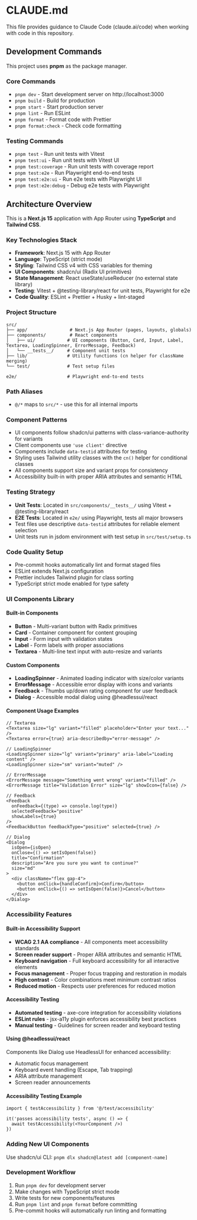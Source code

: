 # CLAUDE.md

This file provides guidance to Claude Code (claude.ai/code) when working with code in this repository.

## Development Commands

This project uses **pnpm** as the package manager.

### Core Commands

- `pnpm dev` - Start development server on http://localhost:3000
- `pnpm build` - Build for production
- `pnpm start` - Start production server
- `pnpm lint` - Run ESLint
- `pnpm format` - Format code with Prettier
- `pnpm format:check` - Check code formatting

### Testing Commands

- `pnpm test` - Run unit tests with Vitest
- `pnpm test:ui` - Run unit tests with Vitest UI
- `pnpm test:coverage` - Run unit tests with coverage report
- `pnpm test:e2e` - Run Playwright end-to-end tests
- `pnpm test:e2e:ui` - Run e2e tests with Playwright UI
- `pnpm test:e2e:debug` - Debug e2e tests with Playwright

## Architecture Overview

This is a **Next.js 15** application with App Router using **TypeScript** and **Tailwind CSS**.

### Key Technologies Stack

- **Framework**: Next.js 15 with App Router
- **Language**: TypeScript (strict mode)
- **Styling**: Tailwind CSS v4 with CSS variables for theming
- **UI Components**: shadcn/ui (Radix UI primitives)
- **State Management**: React useState/useReducer (no external state library)
- **Testing**: Vitest + @testing-library/react for unit tests, Playwright for e2e
- **Code Quality**: ESLint + Prettier + Husky + lint-staged

### Project Structure

```
src/
├── app/                # Next.js App Router (pages, layouts, globals)
├── components/         # React components
│   ├── ui/            # UI components (Button, Card, Input, Label, Textarea, LoadingSpinner, ErrorMessage, Feedback)
│   └── __tests__/     # Component unit tests
├── lib/               # Utility functions (cn helper for className merging)
└── test/              # Test setup files

e2e/                   # Playwright end-to-end tests
```

### Path Aliases

- `@/*` maps to `src/*` - use this for all internal imports

### Component Patterns

- UI components follow shadcn/ui patterns with class-variance-authority for variants
- Client components use `'use client'` directive
- Components include `data-testid` attributes for testing
- Styling uses Tailwind utility classes with the `cn()` helper for conditional classes
- All components support size and variant props for consistency
- Accessibility built-in with proper ARIA attributes and semantic HTML

### Testing Strategy

- **Unit Tests**: Located in `src/components/__tests__/` using Vitest + @testing-library/react
- **E2E Tests**: Located in `e2e/` using Playwright, tests all major browsers
- Test files use descriptive `data-testid` attributes for reliable element selection
- Unit tests run in jsdom environment with test setup in `src/test/setup.ts`

### Code Quality Setup

- Pre-commit hooks automatically lint and format staged files
- ESLint extends Next.js configuration
- Prettier includes Tailwind plugin for class sorting
- TypeScript strict mode enabled for type safety

### UI Components Library

#### Built-in Components

- **Button** - Multi-variant button with Radix primitives
- **Card** - Container component for content grouping
- **Input** - Form input with validation states
- **Label** - Form labels with proper associations
- **Textarea** - Multi-line text input with auto-resize and variants

#### Custom Components

- **LoadingSpinner** - Animated loading indicator with size/color variants
- **ErrorMessage** - Accessible error display with icons and variants
- **Feedback** - Thumbs up/down rating component for user feedback
- **Dialog** - Accessible modal dialog using @headlessui/react

#### Component Usage Examples

```tsx
// Textarea
<Textarea size="lg" variant="filled" placeholder="Enter your text..." />
<Textarea error={true} aria-describedby="error-message" />

// LoadingSpinner
<LoadingSpinner size="lg" variant="primary" aria-label="Loading content" />
<LoadingSpinner size="sm" variant="muted" />

// ErrorMessage
<ErrorMessage message="Something went wrong" variant="filled" />
<ErrorMessage title="Validation Error" size="lg" showIcon={false} />

// Feedback
<Feedback
  onFeedback={(type) => console.log(type)}
  selectedFeedback="positive"
  showLabels={true}
/>
<FeedbackButton feedbackType="positive" selected={true} />

// Dialog
<Dialog
  isOpen={isOpen}
  onClose={() => setIsOpen(false)}
  title="Confirmation"
  description="Are you sure you want to continue?"
  size="md"
>
  <div className="flex gap-4">
    <button onClick={handleConfirm}>Confirm</button>
    <button onClick={() => setIsOpen(false)}>Cancel</button>
  </div>
</Dialog>
```

### Accessibility Features

#### Built-in Accessibility Support

- **WCAG 2.1 AA compliance** - All components meet accessibility standards
- **Screen reader support** - Proper ARIA attributes and semantic HTML
- **Keyboard navigation** - Full keyboard accessibility for all interactive elements
- **Focus management** - Proper focus trapping and restoration in modals
- **High contrast** - Color combinations meet minimum contrast ratios
- **Reduced motion** - Respects user preferences for reduced motion

#### Accessibility Testing

- **Automated testing** - axe-core integration for accessibility violations
- **ESLint rules** - jsx-a11y plugin enforces accessibility best practices
- **Manual testing** - Guidelines for screen reader and keyboard testing

#### Using @headlessui/react

Components like Dialog use HeadlessUI for enhanced accessibility:

- Automatic focus management
- Keyboard event handling (Escape, Tab trapping)
- ARIA attribute management
- Screen reader announcements

#### Accessibility Testing Example

```tsx
import { testAccessibility } from '@/test/accessibility'

it('passes accessibility tests', async () => {
  await testAccessibility(<YourComponent />)
})
```

### Adding New UI Components

Use shadcn/ui CLI: `pnpm dlx shadcn@latest add [component-name]`

### Development Workflow

1. Run `pnpm dev` for development server
2. Make changes with TypeScript strict mode
3. Write tests for new components/features
4. Run `pnpm lint` and `pnpm format` before committing
5. Pre-commit hooks will automatically run linting and formatting
